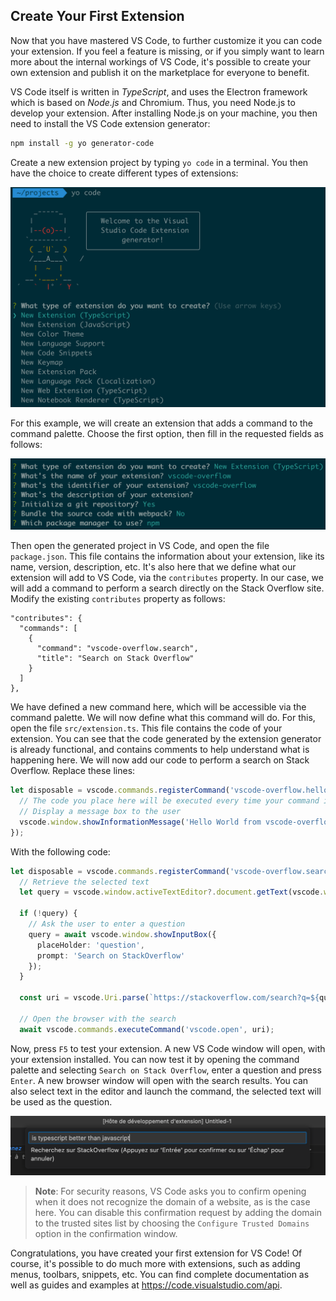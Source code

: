 ## Create Your First Extension

Now that you have mastered VS Code, to further customize it you can code your extension. If you feel a feature is missing, or if you simply want to learn more about the internal workings of VS Code, it's possible to create your own extension and publish it on the marketplace for everyone to benefit.

VS Code itself is written in _TypeScript_, and uses the Electron framework which is based on _Node.js_ and Chromium. Thus, you need Node.js to develop your extension. After installing Node.js on your machine, you then need to install the VS Code extension generator:

```bash
npm install -g yo generator-code
```

Create a new extension project by typing `yo code` in a terminal. You then have the choice to create different types of extensions:

![Choice of extension type](./images/extension-types.png)

For this example, we will create an extension that adds a command to the command palette. Choose the first option, then fill in the requested fields as follows:

![Creating an extension](./images/extension-create.png)

Then open the generated project in VS Code, and open the file `package.json`. This file contains the information about your extension, like its name, version, description, etc. It's also here that we define what our extension will add to VS Code, via the `contributes` property. In our case, we will add a command to perform a search directly on the Stack Overflow site. Modify the existing `contributes` property as follows:

```
"contributes": {
  "commands": [
    {
      "command": "vscode-overflow.search",
      "title": "Search on Stack Overflow"
    }
  ]
},
```

We have defined a new command here, which will be accessible via the command palette. We will now define what this command will do. For this, open the file `src/extension.ts`. This file contains the code of your extension. You can see that the code generated by the extension generator is already functional, and contains comments to help understand what is happening here. We will now add our code to perform a search on Stack Overflow. Replace these lines:

```typescript
let disposable = vscode.commands.registerCommand('vscode-overflow.helloWorld', () => {
  // The code you place here will be executed every time your command is executed
  // Display a message box to the user
  vscode.window.showInformationMessage('Hello World from vscode-overflow!');
});
```

With the following code:

```typescript
let disposable = vscode.commands.registerCommand('vscode-overflow.search', async () => {
  // Retrieve the selected text
  let query = vscode.window.activeTextEditor?.document.getText(vscode.window.activeTextEditor.selection);

  if (!query) {
    // Ask the user to enter a question
    query = await vscode.window.showInputBox({
      placeHolder: 'question',
      prompt: 'Search on StackOverflow'
    });
  }

  const uri = vscode.Uri.parse(`https://stackoverflow.com/search?q=${query}`);

  // Open the browser with the search
  await vscode.commands.executeCommand('vscode.open', uri);
```

Now, press `F5` to test your extension. A new VS Code window will open, with your extension installed. You can now test it by opening the command palette and selecting `Search on Stack Overflow`, enter a question and press `Enter`. A new browser window will open with the search results. You can also select text in the editor and launch the command, the selected text will be used as the question.

![Our extension in action](./images/extension-run.png)

> **Note**: For security reasons, VS Code asks you to confirm opening when it does not recognize the domain of a website, as is the case here. You can disable this confirmation request by adding the domain to the trusted sites list by choosing the `Configure Trusted Domains` option in the confirmation window.

Congratulations, you have created your first extension for VS Code! Of course, it's possible to do much more with extensions, such as adding menus, toolbars, snippets, etc. You can find complete documentation as well as guides and examples at https://code.visualstudio.com/api.